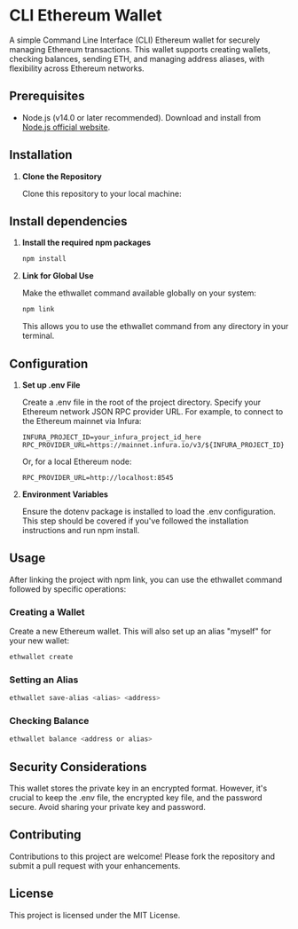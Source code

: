 # CLI Ethereum Wallet

A simple Command Line Interface (CLI) Ethereum wallet for securely managing Ethereum transactions. This wallet supports creating wallets, checking balances, sending ETH, and managing address aliases, with flexibility across Ethereum networks.

## Prerequisites

- Node.js (v14.0 or later recommended). Download and install from [Node.js official website](https://nodejs.org/).

## Installation

1. **Clone the Repository**

   Clone this repository to your local machine:

## Install dependencies

1. **Install the required npm packages**

   ```bash 
   npm install
   ```

2. **Link for Global Use**

    Make the ethwallet command available globally on your system:

    ```bash
    npm link
    ```
    This allows you to use the ethwallet command from any directory in your terminal.

## Configuration

1. **Set up .env File**

    Create a .env file in the root of the project directory. Specify your Ethereum network JSON RPC provider URL. For example, to connect to the Ethereum mainnet via Infura:

    ```
    INFURA_PROJECT_ID=your_infura_project_id_here
    RPC_PROVIDER_URL=https://mainnet.infura.io/v3/${INFURA_PROJECT_ID}
    ```
    Or, for a local Ethereum node:
    ```
    RPC_PROVIDER_URL=http://localhost:8545
    ```

2. **Environment Variables**

    Ensure the dotenv package is installed to load the .env configuration. This step should be covered if you've followed the installation instructions and run npm install.

## Usage
After linking the project with npm link, you can use the ethwallet command followed by specific operations:

### Creating a Wallet
Create a new Ethereum wallet. This will also set up an alias "myself" for your new wallet:
```bash
ethwallet create
```

### Setting an Alias
```bash
ethwallet save-alias <alias> <address>
```

### Checking Balance
```bash
ethwallet balance <address or alias>
```

## Security Considerations
This wallet stores the private key in an encrypted format. However, it's crucial to keep the .env file, the encrypted key file, and the password secure. Avoid sharing your private key and password.

## Contributing
Contributions to this project are welcome! Please fork the repository and submit a pull request with your enhancements.

## License
This project is licensed under the MIT License.